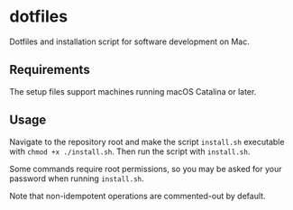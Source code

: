 # dotfiles

Dotfiles and installation script for software development on Mac.

## Requirements

The setup files support machines running macOS Catalina or later.

## Usage

Navigate to the repository root and make the script `install.sh` executable with `chmod +x ./install.sh`. Then run the script with `install.sh`.

Some commands require root permissions, so you may be asked for your password when running `install.sh`.

Note that non-idempotent operations are commented-out by default.
